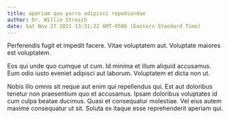 ```yaml
---
title: aperiam quo porro adipisci repudiandae
author: Dr. Willie Streich
date: Sat Nov 27 2021 13:31:22 GMT-0500 (Eastern Standard Time)
---
```

Perferendis fugit et impedit facere. Vitae voluptatem aut. Voluptate maiores est voluptatem.

 Eos qui unde quo cumque ut cum. Id minima et illum aliquid accusamus. Eum odio iusto eveniet adipisci aut laborum. Voluptatem et dicta non ut.

 Nobis illo omnis sit neque aut enim qui repellendus qui. Est aut doloribus tenetur non praesentium quo et accusamus. Ipsam doloribus voluptates id cum culpa beatae ducimus. Quasi et consequatur molestiae. Vel eius autem maxime consequatur ut sit. Soluta ex itaque esse reprehenderit aperiam qui.